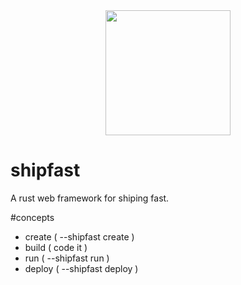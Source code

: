 
<div style="width:100%;display:flex;justify-content:center;"><img style="width:200px;height:200px;" src="https://github.com/user-attachments/assets/d6cdd9f9-eb46-49cb-863c-15fc4ba6c688" /></div> 

# shipfast
A rust web framework for shiping fast.

#concepts
- create ( --shipfast create <appname> )
- build ( code it )
- run ( --shipfast run )
- deploy ( --shipfast deploy )

